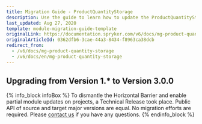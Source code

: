 ```yaml
---
title: Migration Guide - ProductQuantityStorage
description: Use the guide to learn how to update the ProductQuantityStorage module.
last_updated: Aug 27, 2020
template: module-migration-guide-template
originalLink: https://documentation.spryker.com/v6/docs/mg-product-quantity-storage
originalArticleId: 0362dfb6-3cae-44a3-8434-f8963ca38dcb
redirect_from:
  - /v6/docs/mg-product-quantity-storage
  - /v6/docs/en/mg-product-quantity-storage
---
```


## Upgrading from Version 1.* to Version 3.0.0

{% info_block infoBox %}
To dismantle the Horizontal Barrier and enable partial module updates on projects, a Technical Release took place. Public API of source and target major versions are equal. No migration efforts are required. Please [contact us](https://spryker.com/en/support/) if you have any questions.
{% endinfo_block %}

